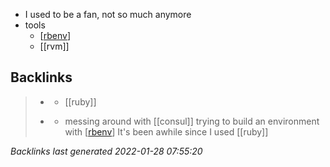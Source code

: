- I used to be a fan, not so much anymore
- tools
	- [[rbenv]]
	- [[rvm]]

[//begin]: # "Autogenerated link references for markdown compatibility"
[rbenv]: rbenv.md "rbenv"
[//end]: # "Autogenerated link references"

## Backlinks

> - [](rbenv.md)
>   - [[ruby]]
>    
> - [](2021-05-20.md)
>   - messing around with [[consul]] trying to build an environment with [[rbenv]] It's been awhile since I used [[ruby]]

_Backlinks last generated 2022-01-28 07:55:20_
